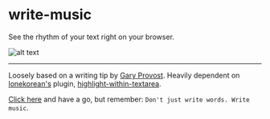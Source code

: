 # write-music

See the rhythm of your text right on your browser.

![alt text](https://i.imgur.com/ULv7kAA.jpg "Gary Provost's This Sentence Has 5 Words quote")

---

Loosely based on a writing tip by [Gary Provost](https://www.garyprovost.com/). Heavily dependent on [lonekorean's](https://github.com/lonekorean) plugin, [highlight-within-textarea](https://github.com/lonekorean/highlight-within-textarea).


[Click here](https://eitchtee.github.io/write-music/) and have a go, but remember: `Don't just write words. Write music`.
